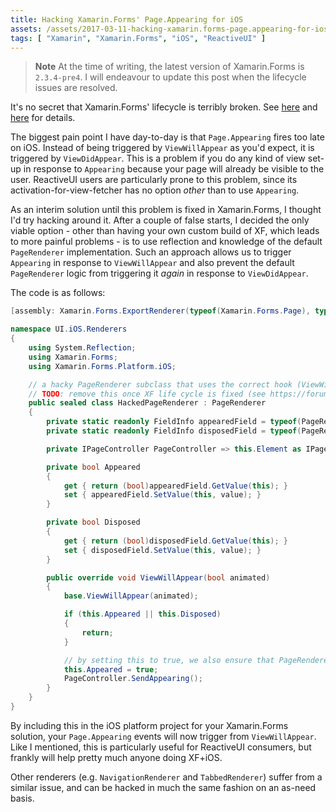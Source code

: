 ```yaml
---
title: Hacking Xamarin.Forms' Page.Appearing for iOS
assets: /assets/2017-03-11-hacking-xamarin.forms-page.appearing-for-ios/
tags: [ "Xamarin", "Xamarin.Forms", "iOS", "ReactiveUI" ]
---
```

> **Note**  At the time of writing, the latest version of Xamarin.Forms is `2.3.4-pre4`. I will endeavour to update this post when the lifecycle issues are resolved.

It's no secret that Xamarin.Forms' lifecycle is terribly broken. See [here](https://forums.xamarin.com/discussion/84510/proposal-improved-life-cycle-support) and [here](https://bugzilla.xamarin.com/show_bug.cgi?id=52318) for details.

The biggest pain point I have day-to-day is that `Page.Appearing` fires too late on iOS. Instead of being triggered by `ViewWillAppear` as you'd expect, it is triggered by `ViewDidAppear`. This is a problem if you do any kind of view set-up in response to `Appearing` because your page will already be visible to the user. ReactiveUI users are particularly prone to this problem, since its activation-for-view-fetcher has no option _other_ than to use `Appearing`.

As an interim solution until this problem is fixed in Xamarin.Forms, I thought I'd try hacking around it. After a couple of false starts, I decided the only viable option - other than having your own custom build of XF, which leads to more painful problems - is to use reflection and knowledge of the default `PageRenderer` implementation. Such an approach allows us to trigger `Appearing` in response to `ViewWillAppear` and also prevent the default `PageRenderer` logic from triggering it _again_ in response to `ViewDidAppear`.

The code is as follows:

```csharp
[assembly: Xamarin.Forms.ExportRenderer(typeof(Xamarin.Forms.Page), typeof(UI.iOS.Renderers.HackedPageRenderer))]

namespace UI.iOS.Renderers
{
    using System.Reflection;
    using Xamarin.Forms;
    using Xamarin.Forms.Platform.iOS;

    // a hacky PageRenderer subclass that uses the correct hook (ViewWillAppear rather than ViewDidAppear) for the Page.Appearing event on iOS
    // TODO: remove this once XF life cycle is fixed (see https://forums.xamarin.com/discussion/84510/proposal-improved-life-cycle-support)
    public sealed class HackedPageRenderer : PageRenderer
    {
        private static readonly FieldInfo appearedField = typeof(PageRenderer).GetField("_appeared", BindingFlags.NonPublic | BindingFlags.Instance);
        private static readonly FieldInfo disposedField = typeof(PageRenderer).GetField("_disposed", BindingFlags.NonPublic | BindingFlags.Instance);

        private IPageController PageController => this.Element as IPageController;

        private bool Appeared
        {
            get { return (bool)appearedField.GetValue(this); }
            set { appearedField.SetValue(this, value); }
        }

        private bool Disposed
        {
            get { return (bool)disposedField.GetValue(this); }
            set { disposedField.SetValue(this, value); }
        }

        public override void ViewWillAppear(bool animated)
        {
            base.ViewWillAppear(animated);

            if (this.Appeared || this.Disposed)
            {
                return;
            }

            // by setting this to true, we also ensure that PageRenderer does not invoke SendAppearing a second time when ViewDidAppear fires
            this.Appeared = true;
            PageController.SendAppearing();
        }
    }
}
```
By including this in the iOS platform project for your Xamarin.Forms solution, your `Page.Appearing` events will now trigger from `ViewWillAppear`. Like I mentioned, this is particularly useful for ReactiveUI consumers, but frankly will help pretty much anyone doing XF+iOS.

Other renderers (e.g. `NavigationRenderer` and `TabbedRenderer`) suffer from a similar issue, and can be hacked in much the same fashion on an as-need basis.